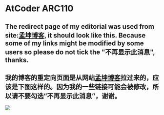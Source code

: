 # AtCoder ARC110

## The redirect page of my editorial was used from site:[孟坤博客](https://mkblog.cn/go/?url=https://hesy-zhoulijie.github.io/arc110/), it should look like this. Because some of my links might be modified by some users so please do not tick the "不再显示此消息", thanks.  
## 我的博客的重定向页面是从网站[孟坤博客](https://mkblog.cn/go/?url=https://hesy-zhoulijie.github.io/arc110/)拉过来的，应该是下图这样的。因为我的一些链接可能会被修改，所以请不要勾选“不再显示此消息”，谢谢。 
![](https://tva1.sinaimg.cn/large/0081Kckwgy1gledosj6nlj30go06ydga.jpg)